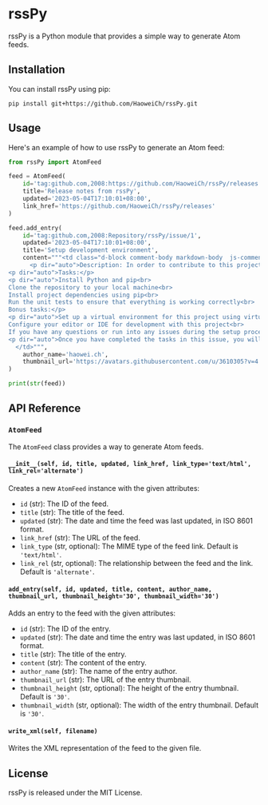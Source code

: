 # rssPy

rssPy is a Python module that provides a simple way to generate Atom feeds.

## Installation

You can install rssPy using pip:

```
pip install git+https://github.com/HaoweiCh/rssPy.git
```

## Usage

Here's an example of how to use rssPy to generate an Atom feed:

```python
from rssPy import AtomFeed

feed = AtomFeed(
    id='tag:github.com,2008:https://github.com/HaoweiCh/rssPy/releases',
    title='Release notes from rssPy',
    updated='2023-05-04T17:10:01+08:00',
    link_href='https://github.com/HaoweiCh/rssPy/releases'
)

feed.add_entry(
    id='tag:github.com,2008:Repository/rssPy/issue/1',
    updated='2023-05-04T17:10:01+08:00',
    title='Setup development environment',
    content="""<td class="d-block comment-body markdown-body  js-comment-body">
      <p dir="auto">Description: In order to contribute to this project, you will need to set up a development environment on your local machine. This issue is intended to guide you through the process of setting up your environment so that you can begin contributing.</p>
<p dir="auto">Tasks:</p>
<p dir="auto">Install Python and pip<br>
Clone the repository to your local machine<br>
Install project dependencies using pip<br>
Run the unit tests to ensure that everything is working correctly<br>
Bonus tasks:</p>
<p dir="auto">Set up a virtual environment for this project using virtualenv or venv<br>
Configure your editor or IDE for development with this project<br>
If you have any questions or run into any issues during the setup process, feel free to post a comment on this issue and someone from the community will be happy to help you out.</p>
<p dir="auto">Once you have completed the tasks in this issue, you will be ready to start contributing to the project!</p>
  </td>""",
    author_name='haowei.ch',
    thumbnail_url='https://avatars.githubusercontent.com/u/3610305?v=4'
)

print(str(feed))
```

## API Reference

### `AtomFeed`

The `AtomFeed` class provides a way to generate Atom feeds.

#### `__init__(self, id, title, updated, link_href, link_type='text/html', link_rel='alternate')`

Creates a new `AtomFeed` instance with the given attributes:

- `id` (str): The ID of the feed.
- `title` (str): The title of the feed.
- `updated` (str): The date and time the feed was last updated, in ISO 8601 format.
- `link_href` (str): The URL of the feed.
- `link_type` (str, optional): The MIME type of the feed link. Default is `'text/html'`.
- `link_rel` (str, optional): The relationship between the feed and the link. Default is `'alternate'`.

#### `add_entry(self, id, updated, title, content, author_name, thumbnail_url, thumbnail_height='30', thumbnail_width='30')`

Adds an entry to the feed with the given attributes:

- `id` (str): The ID of the entry.
- `updated` (str): The date and time the entry was last updated, in ISO 8601 format.
- `title` (str): The title of the entry.
- `content` (str): The content of the entry.
- `author_name` (str): The name of the entry author.
- `thumbnail_url` (str): The URL of the entry thumbnail.
- `thumbnail_height` (str, optional): The height of the entry thumbnail. Default is `'30'`.
- `thumbnail_width` (str, optional): The width of the entry thumbnail. Default is `'30'`.

#### `write_xml(self, filename)`

Writes the XML representation of the feed to the given file.

## License

rssPy is released under the MIT License.
